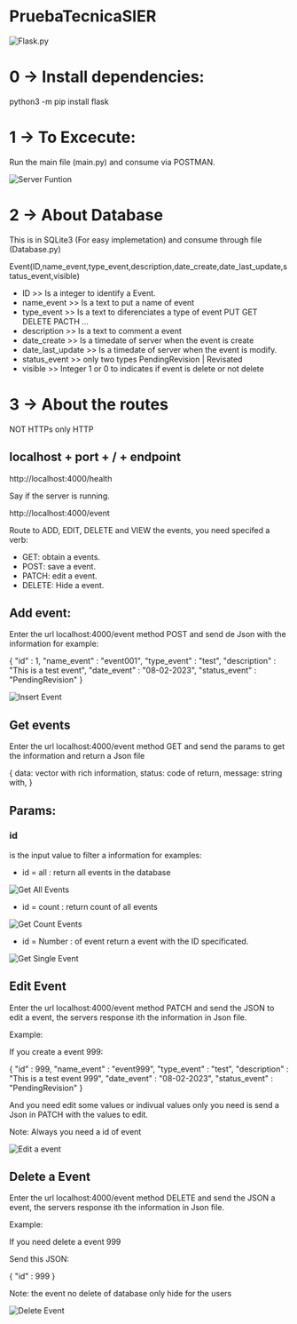 # PruebaTecnicaSIER

![Flask.py](Docs/flask.JPG)


# 0 -> Install dependencies:

python3 -m pip install flask


# 1 -> To Excecute:

Run the main file (main.py) and consume via POSTMAN.

![Server Funtion](Docs/Funtion.png)


# 2 -> About Database

This is in SQLite3 (For easy implemetation) and consume through file (Database.py)

Event(ID,name_event,type_event,description,date_create,date_last_update,status_event,visible)

- ID >> Is a integer to identify a Event.
- name_event >> Is a text to put a name of event
- type_event >> Is a text to diferenciates a type of event PUT GET DELETE PACTH ...
- description >> Is a text to comment a event
- date_create >> Is a timedate of server when the event is create
- date_last_update >> Is a timedate of server when the event is modify.
- status_event >> only two types PendingRevision | Revisated 
- visible >> Integer 1 or 0  to indicates if event is delete or not delete


# 3 -> About the routes

NOT HTTPs only HTTP

## localhost + port + / + endpoint

http://localhost:4000/health

Say if the server is running.


http://localhost:4000/event

Route to ADD, EDIT, DELETE and VIEW the events, you need specifed a verb:

- GET: obtain a events.
- POST: save a event.
- PATCH: edit a event.
- DELETE: Hide a event.



## Add event:

Enter the url localhost:4000/event method POST and send de Json with the information for example:

{
    "id" : 1,
    "name_event" : "event001",
    "type_event" : "test",
    "description" : "This is a test event",
    "date_event" : "08-02-2023",
    "status_event" : "PendingRevision"
}

![Insert Event](Docs/insertEvent.png)


## Get events


Enter the url localhost:4000/event method GET and send the params to get the information
and return a Json file 

{
 data: vector with rich information,
 status: code of return,
 message: string with,
}


## Params:

### id

is the input value to filter a information for examples:

- id = all : return all events in the database

![Get All Events](Docs/getAllEvents.png)

- id = count : return count of all events

![Get Count Events](Docs/getCountEvetns.png)

- id = Number : of event return a event with the ID specificated.

![Get Single Event](Docs/getSingleEvent.png)


## Edit Event

Enter the url localhost:4000/event method PATCH and send the JSON to edit a event, the servers response ith  the information in Json file.

Example:

If you create a event 999:

{
    "id" : 999,
    "name_event" : "event999",
    "type_event" : "test",
    "description" : "This is a test event 999",
    "date_event" : "08-02-2023",
    "status_event" : "PendingRevision"
}

And you need edit some values or indivual values only you need is send a Json in PATCH with the values to edit.

Note: Always you need a id of event

![Edit a event](Docs/editEvent.png)

## Delete a Event

Enter the url localhost:4000/event method DELETE and send the JSON a event, the servers response ith  the information in Json file.

Example:

If you need delete a event 999

Send this JSON:

{
    "id" : 999
}

Note: the event no delete of database only hide for the users

![Delete Event](Docs/deleteEvent.png)

